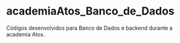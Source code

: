 # academiaAtos_Banco_de_Dados
 Códigos desenvolvidos para Banco de Dados e backend durante a academia Atos.
